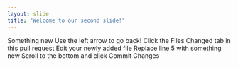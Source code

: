 ```yaml
---
layout: slide
title: "Welcome to our second slide!"
---
```

Something new
Use the left arrow to go back!
Click the Files Changed tab in this pull request
Edit your newly added file
Replace line 5 with something new
Scroll to the bottom and click Commit Changes
